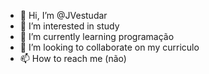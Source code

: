- 👋 Hi, I’m @JVestudar
- 👀 I’m interested in study
- 🌱 I’m currently learning programação 
- 💞️ I’m looking to collaborate on my curriculo
- 📫 How to reach me (não)

<!---
JVestudar/JVestudar is a ✨ special ✨ repository because its `README.md` (this file) appears on your GitHub profile.
You can click the Preview link to take a look at your changes.
--->
